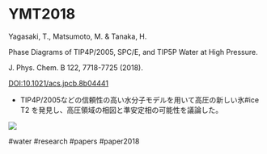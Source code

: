 # YMT2018

Yagasaki, T., Matsumoto, M. & Tanaka, H.

Phase Diagrams of TIP4P/2005, SPC/E, and TIP5P Water at High Pressure. 

J. Phys. Chem. B 122, 7718-7725 (2018). 

[DOI:10.1021/acs.jpcb.8b04441](http://doi.org/10.1021/acs.jpcb.8b04441)


* TIP4P/2005などの信頼性の高い水分子モデルを用いて高圧の新しい氷#ice T2 を発見し、高圧領域の相図と準安定相の可能性を議論した。

![](https://i.gyazo.com/5b848ef29c0362f8f5b42480e4d01b98.jpg)

[](http://youtu.be/1SdNMDIU1mw)

#water #research #papers #paper2018



